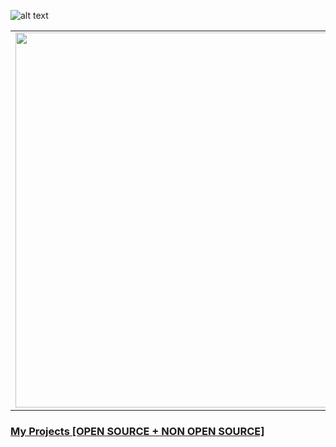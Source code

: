 ![alt text](https://res.cloudinary.com/dnv3ztqf1/image/upload/v1595618351/for%20github%20profile/Aakash_yadav_ohc5dg.gif)

<table>
<tr>
<td><img src="https://github-readme-stats.vercel.app/api?username=AakashCode12&show_icons=true" width="600"></td>
<td>

### Hi there 👋)

🌱 I’m currently Learning Android Development.<br>

[Skill Set](https://aakash-yadav-portfolio.web.app/#skillset) 
    <table>
        <tr>
            <td>
                <a href="https://www.hackerrank.com/AakashCode12" target="_blank" title="Redirect to homepage">
                    <img height="32px" width="32px"
                        src="https://res.cloudinary.com/dnv3ztqf1/image/upload/v1599229238/for%20github%20profile/hackerrank.svg" /></a>
            </td>
            <td>
                <a href="https://twitter.com/Aakashv0007" target="_blank" title="Redirect to homepage">
                    <img
                        src="https://res.cloudinary.com/dnv3ztqf1/image/upload/v1599229044/for%20github%20profile/twitter%27.png" /></a>
            </td>
            <td>
                <a href="https://www.linkedin.com/in/aakash-yadav-a30627190/" target="_blank" title="Redirect to homepage">
                    <img
                        src="https://res.cloudinary.com/dnv3ztqf1/image/upload/v1599229120/for%20github%20profile/linkedin.png" /></a>
            </td>
            <td>
                <a href="https://www.instagram.com/aakash_igram/" target="_blank" title="Redirect to homepage">
                    <img
                        src="https://res.cloudinary.com/dnv3ztqf1/image/upload/c_scale,h_29/v1599228946/for%20github%20profile/instagram-sketched_tv68dv.png" /></a>
            </td>
            <td>
                <a href="https://dev.to/aakashcode12">
                    <img src="https://res.cloudinary.com/dnv3ztqf1/image/upload/v1611674819/for%20github%20profile/dev-black_vvjxuo.png"
                        height="30" width="30">
                </a>
            </td>
        </tr>
    </table>
   
</td>

</tr>
</table>

### [My Projects [OPEN SOURCE + NON OPEN SOURCE]](https://aakashcode12.github.io/My-Portfolio/Projects.html)
<!--
**AakashCode12/AakashCode12** is a ✨ _special_ ✨ repository because its `README.md` (this file) appears on your GitHub profile.

Here are some ideas to get you started:

- 🔭 I’m currently working on ...
- 🌱 I’m currently learning ...
- 👯 I’m looking to collaborate on ...
- 🤔 I’m looking for help with ...
- 💬 Ask me about ...
- 📫 How to reach me: ...
- 😄 Pronouns: ...
- ⚡ Fun fact: ...
-->
